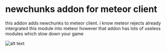 # newchunks addon for meteor client

this addon adds newchunks to meteor client. i know meteor rejects already intergrated this module into meteor however that addon has lots of useless modules which slow down your game

![alt text](https://github.com/StaidChannel708/newchunks/blob/main/src/main/resources/assets/template/icon.png?raw=true)
